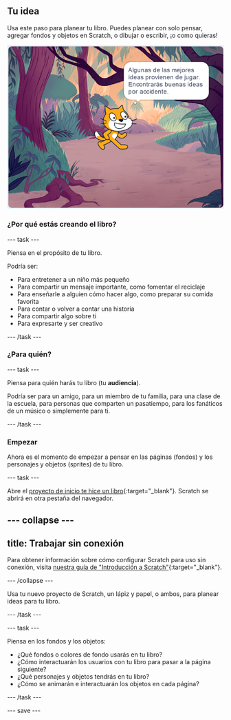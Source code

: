 ## Tu idea

Usa este paso para planear tu libro. Puedes planear con solo pensar, agregar fondos y objetos en Scratch, o dibujar o escribir, ¡o como quieras!

![El escenario muestra un objeto pensando, "Algunas de las mejores ideas provienen de jugar. Encontrarás buenas ideas por accidente."](images/best-ideas.png)

### ¿Por qué estás creando el libro?

--- task ---

Piensa en el propósito de tu libro.

Podría ser:
- Para entretener a un niño más pequeño
- Para compartir un mensaje importante, como fomentar el reciclaje
- Para enseñarle a alguien cómo hacer algo, como preparar su comida favorita
- Para contar o volver a contar una historia
- Para compartir algo sobre ti
- Para expresarte y ser creativo

--- /task ---

### ¿Para quién?

--- task ---

Piensa para quién harás tu libro (tu **audiencia**).

Podría ser para un amigo, para un miembro de tu familia, para una clase de la escuela, para personas que comparten un pasatiempo, para los fanáticos de un músico o simplemente para ti.

--- /task ---

### Empezar

Ahora es el momento de empezar a pensar en las páginas (fondos) y los personajes y objetos (sprites) de tu libro.

--- task ---

Abre el [proyecto de inicio te hice un libro](https://scratch.mit.edu/projects/582223042/editor){:target="_blank"}. Scratch se abrirá en otra pestaña del navegador.

--- collapse ---
---
title: Trabajar sin conexión
---

Para obtener información sobre cómo configurar Scratch para uso sin conexión, visita [nuestra guía de "Introducción a Scratch"](https://projects.raspberrypi.org/en/projects/getting-started-scratch){:target="_blank"}.

--- /collapse ---

Usa tu nuevo proyecto de Scratch, un lápiz y papel, o ambos, para planear ideas para tu libro.

--- /task ---

--- task ---

Piensa en los fondos y los objetos:
- ¿Qué fondos o colores de fondo usarás en tu libro?
- ¿Cómo interactuarán los usuarios con tu libro para pasar a la página siguiente?
- ¿Qué personajes y objetos tendrás en tu libro?
- ¿Cómo se animarán e interactuarán los objetos en cada página?

--- /task ---

--- save ---
